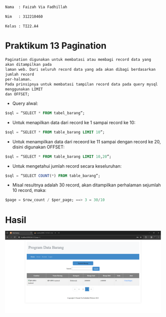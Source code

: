 `Nama  : Faizah Via Fadhillah`

`Nim   : 312210460`

`Kelas : TI22.A4`

# Praktikum 13 Pagination

    Pagination digunakan untuk membatasi atau membagi record data yang akan ditampilkan pada
    laman web. Dari seluruh record data yang ada akan dibagi berdasarkan jumlah record
    per-halaman.
    Pada prinsipnya untuk membatasi tampilan record data pada query mysql menggunakan LIMIT
    dan OFFSET;

* Query alwal:

```sql
$sql = “SELECT * FROM tabel_barang”;
```
 

* Untuk menapilkan data dari record ke 1 sampai record ke 10:

```sql
$sql = “SELECT * FROM table_barang LIMIT 10”;
```


* Untuk menampilkan data dari receord ke 11 sampai dengan record ke 20, disini digunakan
OFFSET:

```sql
$sql = “SELECT * FROM table_barang LIMIT 10,20”;

```


* Untuk mengetahui jumlah record secara keseluruhan:

```sql
$sql = “SELECT COUNT(*) FROM table_barang”;

```


* Misal resultnya adalah 30 record, akan ditampilkan perhalaman sejumlah 10 record, maka:

```sql
$page = $row_count / $per_page; ==> 3 = 30/10
```

# Hasil

![img.1](gambar/output.png)